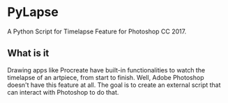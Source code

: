 # PyLapse


A Python Script for Timelapse Feature for Photoshop CC 2017.

## What is it

Drawing apps like Procreate have built-in functionalities to watch the timelapse of an artpiece, from start to finish. Well, Adobe Photoshop doesn't have this feature at all. 
The goal is to create an external script that can interact with Photoshop to do that.



